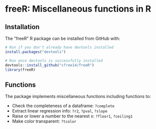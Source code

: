 freeR: Miscellaneous functions in R
======================================================================

Installation
------------

The "freeR" R package can be installed from GitHub with:

``` r
# Run if you don't already have devtools installed
install.packages("devtools")

# Run once devtools is successfully installed
devtools::install_github("cfree14/freeR")
library(freeR)
```

Functions
---------

The package implements miscellaneous functions including functions to:

- Check the completeness of a dataframe: `?complete`
- Extract linear regression info: `?r2`, `?pval`, `?slope`
- Raise or lower a number to the nearest x: `?floor1`, `?ceiling1`
- Make color transparent: `?tcolor`




